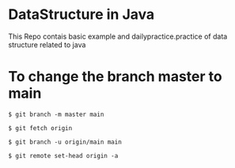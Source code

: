 # DataStructure in Java
This Repo contais basic example and dailypractice.practice of data structure related to java

# To change the branch master to main

```
$ git branch -m master main

$ git fetch origin

$ git branch -u origin/main main

$ git remote set-head origin -a
```
